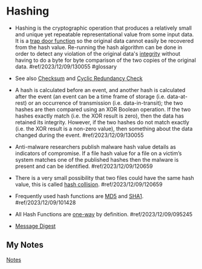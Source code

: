 # Hashing
- Hashing is the cryptographic operation that produces a relatively small and unique yet repeatable representational value from some input data. It is a [trap door function](trap-door.md) so the original data cannot easily be recovered from the hash value. Re-running the hash algorithm can be done in order to detect any violation of the original data's [integrity](integrity.md) without having to do a byte for byte comparison of the two copies of the original data. #ref/2023/12/09/130055 #glossary 

- See also [Checksum](checksum.md) and [Cyclic Redundancy Check](crc.md)
- A hash is calculated before an event, and another hash is calculated after the event (an event can be a time frame of storage (i.e. data-at-rest) or an occurrence of transmission (i.e. data-in-transit); the two hashes are then compared using an XOR Boolean operation. If the two hashes exactly match (i.e. the XOR result is zero), then the data has retained its integrity. However, if the two hashes do not match exactly (i.e. the XOR result is a non-zero value), then something about the data changed during the event. #ref/2023/12/09/130055
- Anti-malware researchers publish malware hash value details as indicators of compromise. If a file hash value for a file on a victim’s system matches one of the published hashes then the malware is present and can be identified. #ref/2023/12/09/120659
- There is a very small possibility that two files could have the same hash value, this is called [hash collision](hash-collision.md). #ref/2023/12/09/120659
- Frequently used hash functions are [MD5](md5.md) and [SHA1](sha1.md). #ref/2023/12/09/101428
- All Hash Functions are [one-way](trap-door.md) by definition. #ref/2023/12/09/095245
- [Message Digest](message-digest.md)
## My Notes
[Notes](mynotes/hashing-notes.md)
